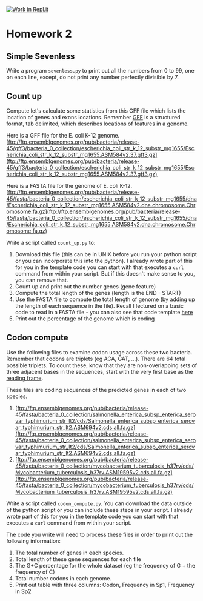 [![Work in Repl.it](https://classroom.github.com/assets/work-in-replit-14baed9a392b3a25080506f3b7b6d57f295ec2978f6f33ec97e36a161684cbe9.svg)](https://classroom.github.com/online_ide?assignment_repo_id=3485551&assignment_repo_type=AssignmentRepo)
# Homework 2

## Simple Sevenless

Write a program `sevenless.py` to print out all the numbers from 0 to
99, one on each line, except, do not print any number perfectly
divisible by 7.


## Count up

Compute let's calculate some statistics from this GFF file which lists
the location of genes and exons locations. Remember
[GFF](https://en.m.wikipedia.org/wiki/General_feature_format) is a
structured format, tab delimited, which describes locations of
features in a genome.

Here is a GFF file for the E. coli K-12 genome. [ftp://ftp.ensemblgenomes.org/pub/bacteria/release-45/gff3/bacteria_0_collection/escherichia_coli_str_k_12_substr_mg1655/Escherichia_coli_str_k_12_substr_mg1655.ASM584v2.37.gff3.gz](ftp://ftp.ensemblgenomes.org/pub/bacteria/release-45/gff3/bacteria_0_collection/escherichia_coli_str_k_12_substr_mg1655/Escherichia_coli_str_k_12_substr_mg1655.ASM584v2.37.gff3.gz)

Here is a FASTA file for the genome of E. coli K-12. [ftp://ftp.ensemblgenomes.org/pub/bacteria/release-45/fasta/bacteria_0_collection/escherichia_coli_str_k_12_substr_mg1655/dna/Escherichia_coli_str_k_12_substr_mg1655.ASM584v2.dna.chromosome.Chromosome.fa.gz](ftp://ftp.ensemblgenomes.org/pub/bacteria/release-45/fasta/bacteria_0_collection/escherichia_coli_str_k_12_substr_mg1655/dna/Escherichia_coli_str_k_12_substr_mg1655.ASM584v2.dna.chromosome.Chromosome.fa.gz)

Write a script called `count_up.py` to:
1. Download this file (this can be in UNIX before you run your python script or you can incorporate this into the python).  I already wrote part of this for you in the template code you can start with that executes a `curl` command from within your script. But if this doesn't make sense to you, you can remove that.
2. Count up and print out the number genes (gene feature)
3. Compute the total length of the genes (length is the END - START)
4. Use the FASTA file to compute the total length of genome (by adding up the length of each sequence in the file). Recall I lectured on a basic code to read in a FASTA file - you can also see that code template [here](https://github.com/biodataprog/code_templates/blob/master/Lists_Dictionaries/fasta_parser.py)
5. Print out the percentage of the genome which is coding

## Codon compute

Use the following files to examine codon usage across these two
bacteria. Remember that codons are triplets (eg ACA, GAT, ...). There
are 64 total possible triplets. To count these, know that they are
non-overlapping sets of three adjacent bases in the sequences, start
with the very first base as the [reading frame](https://en.wikipedia.org/wiki/Reading_frame).

These files are coding sequences of the predicted genes in
each of two species.

1. [ftp://ftp.ensemblgenomes.org/pub/bacteria/release-45/fasta/bacteria_0_collection/salmonella_enterica_subsp_enterica_serovar_typhimurium_str_lt2/cds/Salmonella_enterica_subsp_enterica_serovar_typhimurium_str_lt2.ASM694v2.cds.all.fa.gz](ftp://ftp.ensemblgenomes.org/pub/bacteria/release-45/fasta/bacteria_0_collection/salmonella_enterica_subsp_enterica_serovar_typhimurium_str_lt2/cds/Salmonella_enterica_subsp_enterica_serovar_typhimurium_str_lt2.ASM694v2.cds.all.fa.gz)
2. [ftp://ftp.ensemblgenomes.org/pub/bacteria/release-45/fasta/bacteria_0_collection/mycobacterium_tuberculosis_h37rv/cds/Mycobacterium_tuberculosis_h37rv.ASM19595v2.cds.all.fa.gz](ftp://ftp.ensemblgenomes.org/pub/bacteria/release-45/fasta/bacteria_0_collection/mycobacterium_tuberculosis_h37rv/cds/Mycobacterium_tuberculosis_h37rv.ASM19595v2.cds.all.fa.gz)

Write a script called `codon_compute.py`. You can download the data outside of the python script or you can include these steps in your script. I already wrote part of this for you in the template code you can start with that executes a `curl` command from within your script.

The code you write will need to process these files in order to print out the following information:

1. The total number of genes in each species.
2. Total length of these gene sequences for each file
3. The G+C percentage for the whole dataset (eg the frequency of G + the frequency of C)
3. Total number codons in each genome.
4. Print out table with three columns: Codon, Frequency in Sp1, Frequency in Sp2
